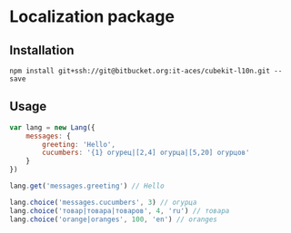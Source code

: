 # Localization package

## Installation

`npm install git+ssh://git@bitbucket.org:it-aces/cubekit-l10n.git --save`

## Usage

```javascript
var lang = new Lang({
    messages: {
        greeting: 'Hello',
        cucumbers: '{1} огурец|[2,4] огурца|[5,20] огурцов'
    }
})

lang.get('messages.greeting') // Hello

lang.choice('messages.cucumbers', 3) // огурца
lang.choice('товар|товара|товаров', 4, 'ru') // товара
lang.choice('orange|oranges', 100, 'en') // oranges
```